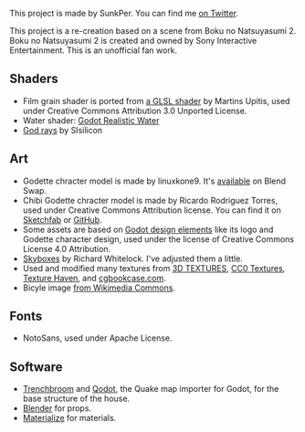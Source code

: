 This project is made by SunkPer. You can find me [on Twitter](https://twitter.com/SunkPer).

This project is a re-creation based on a scene from Boku no Natsuyasumi 2. Boku no Natsuyasumi 2 is created and owned by Sony Interactive Entertainment. This is an unofficial fan work.

## Shaders
- Film grain shader is ported from [a GLSL shader](http://devlog-martinsh.blogspot.com/2013/05/image-imperfections-and-film-grain-post.html) by Martins Upitis, used under Creative Commons Attribution 3.0 Unported License.
- Water shader: [Godot Realistic Water](https://github.com/godot-extended-libraries/godot-realistic-water)
- [God rays](https://github.com/SIsilicon/Godot-God-Rays-Plugin) by SIsilicon

## Art
- Godette chracter model is made by linuxkone9. It's [available](https://www.blendswap.com/blend/22276) on Blend Swap.
- Chibi Godette chracter model is made by Ricardo Rodriguez Torres, used under Creative Commons Attribution license. You can find it on [Sketchfab](https://sketchfab.com/3d-models/godette-chan-5e5dd8978e21431f992dee953c11558d) or [GitHub](https://github.com/SirRichard94/low-poly-godette).
- Some assets are based on [Godot design elements](https://github.com/godotengine/godot-design) like its logo and Godette character design, used under the license of Creative Commons License 4.0 Attribution.
- [Skyboxes](https://github.com/rpgwhitelock/AllSkyFree_Godot) by Richard Whitelock. I've adjusted them a little.
- Used and modified many textures from [3D TEXTURES](https://3dtextures.me/), [CC0 Textures](https://cc0textures.com/), [Texture Haven](https://texturehaven.com/), and [cgbookcase.com](https://www.cgbookcase.com/).
- Bicyle image [from Wikimedia Commons](https://commons.wikimedia.org/wiki/File:Fiets_Elv%C3%A9.jpg).

## Fonts
- NotoSans, used under Apache License.

## Software
- [Trenchbroom](https://kristianduske.com/trenchbroom/) and [Qodot](https://github.com/ShiftyAxel/Qodot), the Quake map importer for Godot, for the base structure of the house.
- [Blender](https://www.blender.org/) for props.
- [Materialize](http://boundingboxsoftware.com/materialize/) for materials.
